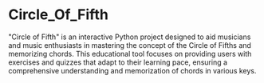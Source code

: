 # Circle_Of_Fifth
"Circle of Fifth" is an interactive Python project designed to aid musicians and music enthusiasts in mastering the concept of the Circle of Fifths and memorizing chords. This educational tool focuses on providing users with exercises and quizzes that adapt to their learning pace, ensuring a comprehensive understanding and memorization of chords in various keys.
